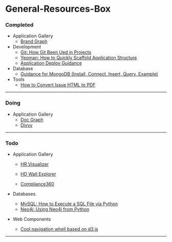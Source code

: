 # General-Resources-Box

### Completed

- Application Gallery
	- [Brand Graph](https://github.com/awesome5team/General-Resources-Box/issues/2)
- Development
    - [Git: How Git Been Ued in Projects](https://github.com/awesome5team/General-Resources-Box/issues/1)
    - [Yeoman: How to Quickly Scaffold Application Structure](https://github.com/awesome5team/General-Resources-Box/issues/11)
    - [Application Deploy Guidance](https://github.com/awesome5team/General-Resources-Box/issues/17)
- Database
    - [Guidance for MongoDB (Install, Connect, Insert, Query, Example)](https://github.com/awesome5team/General-Resources-Box/issues/8)
- Tools
	- [How to Convert Issue HTML to PDF](https://github.com/awesome5team/General-Resources-Box/issues/18)	
    
-----
### Doing

- Application Gallery
    - [Doc Graph](https://github.com/awesome5team/General-Resources-Box/issues/3)
	- [Divvy](https://github.com/awesome5team/General-Resources-Box/issues/5)
-----
### Todo

- Application Gallery
	- [HR Visualizer](https://github.com/awesome5team/General-Resources-Box/issues/12)
	- [HD Wall Explorer](https://github.com/awesome5team/General-Resources-Box/issues/4)

	- [Compliance360](https://github.com/awesome5team/General-Resources-Box/issues/6)
- Databases
    - [MySQL:  How to Execute a SQL File via Python](https://github.com/awesome5team/General-Resources-Box/issues/7)
    - [Neo4j: Using Neo4j from Python](https://github.com/awesome5team/General-Resources-Box/issues/10)    

- Web Components
    - [Cool navigation whell based on d3.js](https://github.com/awesome5team/General-Resources-Box/issues/14)
	
-----

